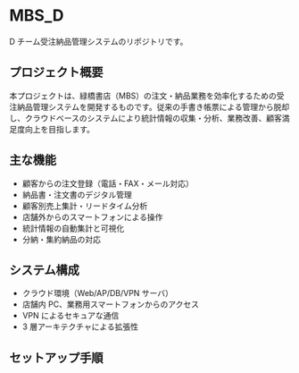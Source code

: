 # MBS_D

D チーム受注納品管理システムのリポジトリです。

## プロジェクト概要

本プロジェクトは、緑橋書店（MBS）の注文・納品業務を効率化するための受注納品管理システムを開発するものです。従来の手書き帳票による管理から脱却し、クラウドベースのシステムにより統計情報の収集・分析、業務改善、顧客満足度向上を目指します。

## 主な機能

- 顧客からの注文登録（電話・FAX・メール対応）
- 納品書・注文書のデジタル管理
- 顧客別売上集計・リードタイム分析
- 店舗外からのスマートフォンによる操作
- 統計情報の自動集計と可視化
- 分納・集約納品の対応

## システム構成

- クラウド環境（Web/AP/DB/VPN サーバ）
- 店舗内 PC、業務用スマートフォンからのアクセス
- VPN によるセキュアな通信
- 3 層アーキテクチャによる拡張性

## セットアップ手順
